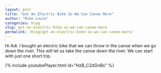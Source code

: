 ```yaml
---
layout: post
title: "Got An Electric Bike So We Can Canoe More"
author: "Mike Levin"
categories: blog
slug: got-an-electric-bike-so-we-can-canoe-more
permalink: /blog/got-an-electric-bike-so-we-can-canoe-more/
---
```


Hi Adi. I bought an electric bike that we can throw in the canoe when we go
down the river. This will let us take the canoe down the river. We can start
with just one short trip.

{% include youtubePlayer.html id="HzB_C2dGnBs" %}


